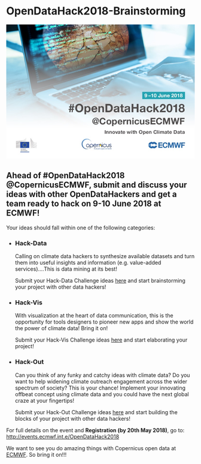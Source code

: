 # OpenDataHack2018-Brainstorming

<center><img src=https://github.com/OpenDataHack2018/OpenDataHack2018-Brainstorming/blob/master/Hack-PostcardFront.jpg></center>

<h2>Ahead of #OpenDataHack2018 @CopernicusECMWF, submit and discuss your ideas with other OpenDataHackers and get a team ready to hack on 9-10 June 2018 at ECMWF! </h2>

Your ideas should fall within one of the following categories:
<ul>
<li><h3>Hack-Data</h3>

Calling on climate data hackers to synthesize available datasets and turn them into useful insights and information (e.g. value-added services)....This is data mining at its best!

Submit your Hack-Data Challenge ideas <a href="https://github.com/OpenDataHack2018/OpenDataHack2018-Brainstorming/issues">here</a> and start brainstorming your project with other data hackers! 

<li><h3>Hack-Vis</h3>

With visualization at the heart of data communication, this is the opportunity for tools designers to pioneer new apps and show the world the power of climate data! Bring it on!

Submit your Hack-Vis Challenge ideas <a href="https://github.com/OpenDataHack2018/OpenDataHack2018-Brainstorming/issues">here</a> and start elaborating your project!
 
<li><h3>Hack-Out</h3>

Can you think of any funky and catchy ideas with climate data? Do you want to help widening climate outreach engagement across the wider spectrum of society? This is your chance! Implement your innovating offbeat concept using climate data and you could have the next global craze at your fingertips!

Submit your Hack-Out Challenge ideas <a href="https://github.com/OpenDataHack2018/OpenDataHack2018-Brainstorming/issues">here</a> and start building the blocks of your project with other data hackers!

</ul>


For full details on the event and <b>Registration (by 20th May 2018)</b>, go to: <a href="http://events.ecmwf.int.e/OpenDataHack2018">http://events.ecmwf.int.e/OpenDataHack2018</a>

We want to see you do amazing things with Copernicus open data at <a href="http://www.ecmwf.int">ECMWF</a>. So bring it on!!!
